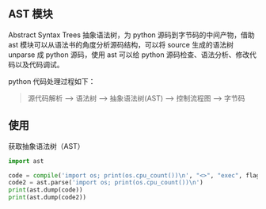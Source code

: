 ## AST 模块

Abstract Syntax Trees 抽象语法树，为 python 源码到字节码的中间产物，借助 ast 模块可以从语法书的角度分析源码结构，可以将 source 生成的语法树 unparse 成 python 源码，使用 ast 可以给 python 源码检查、语法分析、修改代码以及代码调试。

python 代码处理过程如下：

> 源代码解析 --> 语法树 --> 抽象语法树(AST) --> 控制流程图 --> 字节码

## 使用

获取抽象语法树（AST）

```python
import ast

code = compile('import os; print(os.cpu_count())\n', "<>", "exec", flags=ast.PyCF_ONLY_AST)
code2 = ast.parse('import os; print(os.cpu_count())\n')
print(ast.dump(code))
print(ast.dump(code2))
```

